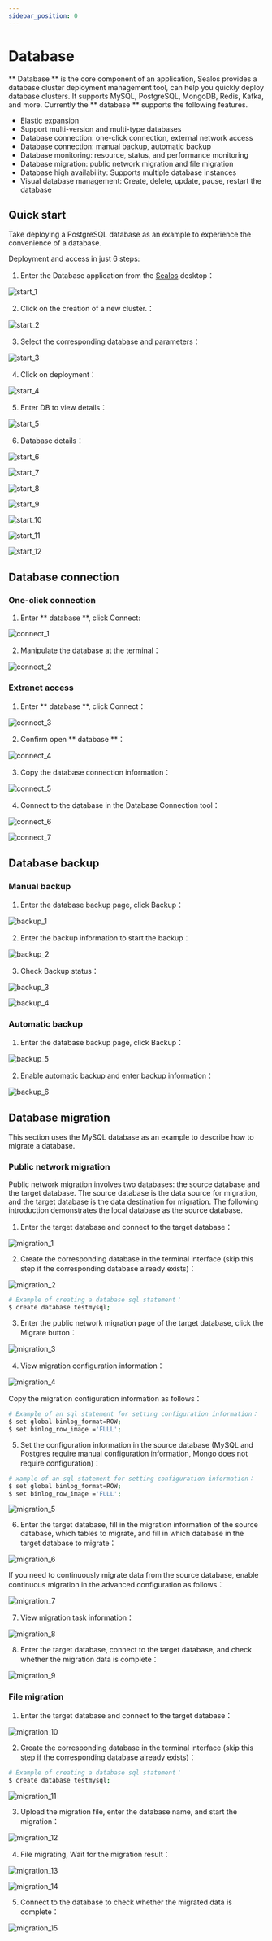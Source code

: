 ```yaml
---
sidebar_position: 0
---
```


# Database

** Database ** is the core component of an application, Sealos provides a database cluster deployment management tool,
can help you quickly deploy database clusters. It supports MySQL, PostgreSQL, MongoDB, Redis, Kafka, and more. Currently
the ** database ** supports the following features.

+ Elastic expansion
+ Support multi-version and multi-type databases
+ Database connection: one-click connection, external network access
+ Database connection: manual backup, automatic backup
+ Database monitoring: resource, status, and performance monitoring
+ Database migration: public network migration and file migration
+ Database high availability: Supports multiple database instances
+ Visual database management: Create, delete, update, pause, restart the database

## Quick start

Take deploying a PostgreSQL database as an example to experience the convenience of a database.

Deployment and access in just 6 steps:

1. Enter the Database application from the [Sealos](https://cloud.sealos.io) desktop：

![start_1](./imgs/start_1.png)

2. Click on the creation of a new cluster.：

![start_2](./imgs/start_2.png)

3. Select the corresponding database and parameters：

![start_3](./imgs/start_3.png)

4. Click on deployment：

![start_4](./imgs/start_4.png)

5. Enter DB to view details：

![start_5](./imgs/start_5.png)

6. Database details：

![start_6](./imgs/start_6.png)

![start_7](./imgs/start_7.png)

![start_8](./imgs/start_8.png)

![start_9](./imgs/start_9.png)

![start_10](./imgs/start_10.png)

![start_11](./imgs/start_11.png)

![start_12](./imgs/start_12.png)

## Database connection

### One-click connection

1. Enter ** database **, click Connect:

![connect_1](./imgs/connect_1.png)

2. Manipulate the database at the terminal：

![connect_2](./imgs/connect_2.png)

### Extranet access

1. Enter ** database **, click Connect：

![connect_3](./imgs/connect_3.png)

2. Confirm open ** database **：

![connect_4](./imgs/connect_4.png)

3. Copy the database connection information：

![connect_5](./imgs/connect_5.png)

4. Connect to the database in the Database Connection tool：

![connect_6](./imgs/connect_6.png)

![connect_7](./imgs/connect_7.png)

## Database backup

### Manual backup

1. Enter the database backup page, click Backup：

![backup_1](./imgs/backup_1.png)

2. Enter the backup information to start the backup：

![backup_2](./imgs/backup_2.png)

3. Check Backup status：

![backup_3](./imgs/backup_3.png)

![backup_4](./imgs/backup_4.png)

### Automatic backup

1. Enter the database backup page, click Backup：

![backup_5](./imgs/backup_5.png)

2. Enable automatic backup and enter backup information：

![backup_6](./imgs/backup_6.png)

## Database migration

This section uses the MySQL database as an example to describe how to migrate a database.

### Public network migration

Public network migration involves two databases: the source database and the target database. The source database is the
data source for migration, and the target database is the data destination for migration. The following introduction
demonstrates the local database as the source database.

1. Enter the target database and connect to the target database：

![migration_1](./imgs/migration_1.png)

2. Create the corresponding database in the terminal interface (skip this step if the corresponding database already
   exists)：

![migration_2](./imgs/migration_2.png)
```bash
# Example of creating a database sql statement：
$ create database testmysql;
```

3. Enter the public network migration page of the target database, click the Migrate button：

![migration_3](./imgs/migration_3.png)

4. View migration configuration information：

![migration_4](./imgs/migration_4.png)

Copy the migration configuration information as follows：
```bash
# Example of an sql statement for setting configuration information：
$ set global binlog_format=ROW;
$ set binlog_row_image ='FULL';
```

5. Set the configuration information in the source database (MySQL and Postgres require manual configuration
   information, Mongo does not require configuration)：
```bash
# xample of an sql statement for setting configuration information：
$ set global binlog_format=ROW;
$ set binlog_row_image ='FULL';
```
![migration_5](./imgs/migration_5.png)

6. Enter the target database, fill in the migration information of the source database, which tables to migrate, and
   fill in which database in the target database to migrate：

![migration_6](./imgs/migration_6.png)

If you need to continuously migrate data from the source database, enable continuous migration in the advanced
configuration as follows：

![migration_7](./imgs/migration_7.png)

7. View migration task information：

![migration_8](./imgs/migration_8.png)

8. Enter the target database, connect to the target database, and check whether the migration data is complete：

![migration_9](./imgs/migration_9.png)

### File migration

1. Enter the target database and connect to the target database：

![migration_10](./imgs/migration_10.png)

2. Create the corresponding database in the terminal interface (skip this step if the corresponding database already
   exists)：
```bash
# Example of creating a database sql statement：
$ create database testmysql;
```
![migration_11](./imgs/migration_11.png)

3. Upload the migration file, enter the database name, and start the migration：

![migration_12](./imgs/migration_12.png)

4. File migrating, Wait for the migration result：

![migration_13](./imgs/migration_13.png)

![migration_14](./imgs/migration_14.png)

5. Connect to the database to check whether the migrated data is complete：

![migration_15](./imgs/migration_15.png)